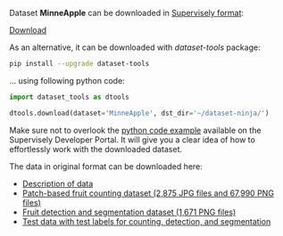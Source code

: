 Dataset **MinneApple** can be downloaded in [Supervisely format](https://developer.supervisely.com/api-references/supervisely-annotation-json-format):

 [Download](https://assets.supervisely.com/supervisely-supervisely-assets-public/teams_storage/D/k/wz/ZgpAMLYAXbwKx5p8R71nKo3UBPvw70C5EvVK4VTQPkatJzg9MY9F1zX3ZoRVsnmVb7Uh55WmhwIzJg6RgNrC9OJkdpKn7MEfj24oj9N6Ivw8ie4lIjkCkBtYLrT0.tar)

As an alternative, it can be downloaded with *dataset-tools* package:
``` bash
pip install --upgrade dataset-tools
```

... using following python code:
``` python
import dataset_tools as dtools

dtools.download(dataset='MinneApple', dst_dir='~/dataset-ninja/')
```
Make sure not to overlook the [python code example](https://developer.supervisely.com/getting-started/python-sdk-tutorials/iterate-over-a-local-project) available on the Supervisely Developer Portal. It will give you a clear idea of how to effortlessly work with the downloaded dataset.

The data in original format can be downloaded here:

- [Description of data](https://conservancy.umn.edu/bitstream/handle/11299/206575/MinneApple%20Data%20README.txt?sequence=14&isAllowed=y)
- [Patch-based fruit counting dataset (2,875 JPG files and 67,990 PNG files)](https://conservancy.umn.edu/bitstream/handle/11299/206575/counting.tar.gz?sequence=1&isAllowed=y)
- [Fruit detection and segmentation dataset (1,671 PNG files)](https://conservancy.umn.edu/bitstream/handle/11299/206575/detection.tar.gz?sequence=2&isAllowed=y)
- [Test data with test labels for counting, detection, and segmentation](https://conservancy.umn.edu/bitstream/handle/11299/206575/test_data.zip?sequence=16&isAllowed=y)
